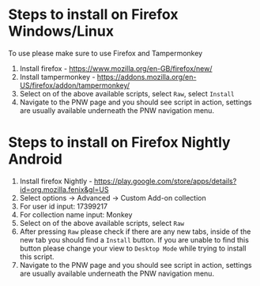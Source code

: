 # Steps to install on Firefox Windows/Linux

To use please make sure to use Firefox and Tampermonkey

1. Install firefox - https://www.mozilla.org/en-GB/firefox/new/
2. Install tampermonkey - https://addons.mozilla.org/en-US/firefox/addon/tampermonkey/
3. Select on of the above available scripts, select `Raw`, select `Install`
4. Navigate to the PNW page and you should see script in action, settings are usually available underneath the PNW navigation menu.

# Steps to install on Firefox Nightly Android
1. Install firefox Nightly - https://play.google.com/store/apps/details?id=org.mozilla.fenix&gl=US
2. Select options -> Advanced -> Custom Add-on collection
3. For user id input: 17399217
4. For collection name input: Monkey
6. Select on of the above available scripts, select `Raw`
7. After pressing `Raw` please check if there are any new tabs, inside of the new tab you should find a `Install` button. If you are unable to find this button please change your view to `Desktop Mode` while trying to install this script.
4. Navigate to the PNW page and you should see script in action, settings are usually available underneath the PNW navigation menu.